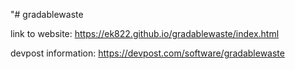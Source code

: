 "# gradablewaste 

link to website: https://ek822.github.io/gradablewaste/index.html

devpost information: https://devpost.com/software/gradablewaste
